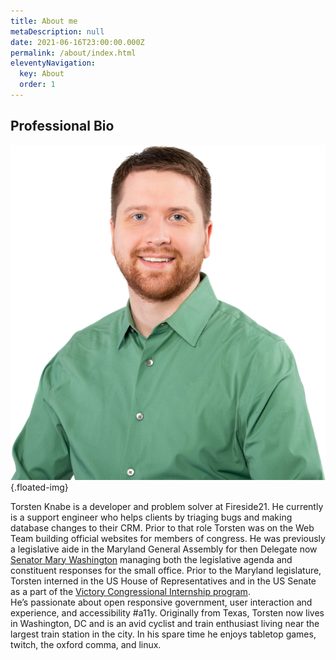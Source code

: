 ```yaml
---
title: About me
metaDescription: null
date: 2021-06-16T23:00:00.000Z
permalink: /about/index.html
eleventyNavigation:
  key: About
  order: 1
---
```

## Professional Bio

![Torsten Knabe Headshot. White man with brown hair and a beard wearing a green shirt with a collar.](/static/img/headshot-sm.png "Torsten Knabe Headshot"){.floated-img}

Torsten Knabe is a developer and problem solver at Fireside21. He currently is a support engineer who helps clients by triaging bugs and making database changes to their CRM. Prior to that role Torsten was on the Web Team building official websites for members of congress. He was previously a legislative aide in the Maryland General Assembly for then Delegate now [Senator Mary Washington](https://www.senatormarywashington.com/) managing both the legislative agenda and constituent responses for the small office. Prior to the Maryland legislature, Torsten interned in the US House of Representatives and in the US Senate as a part of the [Victory Congressional Internship program](https://victoryinstitute.org/programs/victory-congressional-internship/).
\
He’s passionate about open responsive government, user interaction and experience, and accessibility #a11y. Originally from Texas, Torsten now lives in Washington, DC and is an avid cyclist and train enthusiast living near the largest train station in the city. In his spare time he enjoys tabletop games, twitch, the oxford comma, and linux.